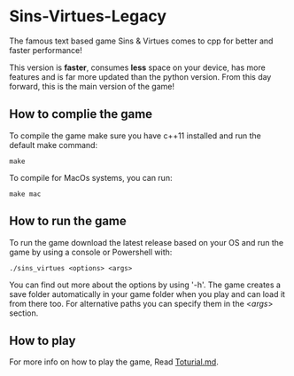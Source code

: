 # Sins-Virtues-Legacy

The famous text based game Sins &amp; Virtues comes to cpp for better and faster performance!

This version is **faster**, consumes **less** space on your device, has more features and is far more updated than the python version. From this day forward, this is the main version of the game!

## How to complie the game

To compile the game make sure you have c++11 installed and run the default make command:

    make

To compile for MacOs systems, you can run:

    make mac

## How to run the game

To run the game download the latest release based on your OS and run the game by using a console or Powershell with:

    ./sins_virtues <options> <args>

You can find out more about the options by using '-h'. The game creates a save folder automatically in your game folder when you play and can load it from there too. For alternative paths you can specify them in the <*args*> section.

## How to play

For more info on how to play the game, Read [Toturial.md](https://github.com/kamali-sina/Sins-Virtues-Legacy/blob/main/Tutorial.md).
